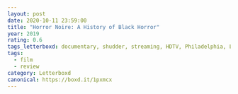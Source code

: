```yaml
---
layout: post 
date: 2020-10-11 23:59:00
title: "Horror Noire: A History of Black Horror"
year: 2019
rating: 0.6
tags_letterboxd: documentary, shudder, streaming, HDTV, Philadelphia, Leah, Robtober
tags:
  - film
  - review
category: Letterboxd
canonical: https://boxd.it/1pxmcx
---
```


